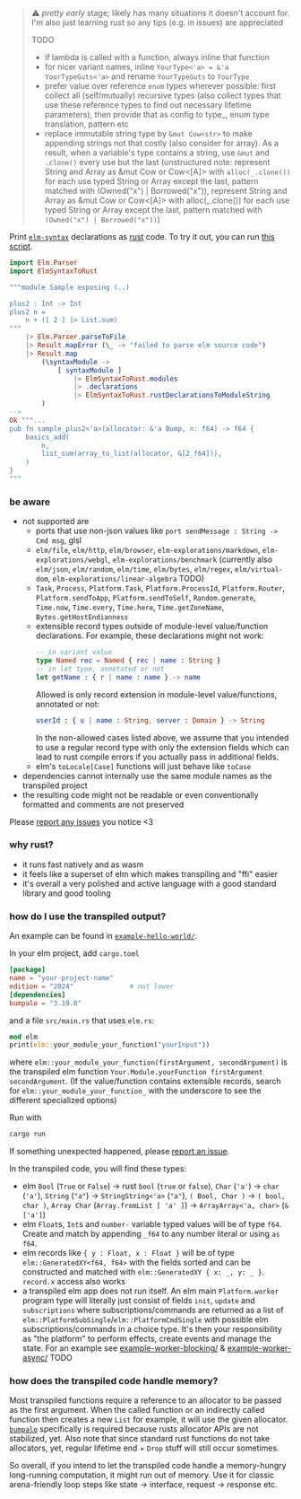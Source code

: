 > ⚠️ *pretty early* stage; likely has many situations it doesn't account for.
> I'm also just learning rust so any tips (e.g. in issues) are appreciated
>
> TODO
> - if lambda is called with a function, always inline that function
> - for nicer variant names, inline `YourType<'a> = &'a YourTypeGuts<'a>` and rename `YourTypeGuts` to `YourType`
> - prefer value over reference `enum` types wherever possible: first collect all (self/mutually) recursive types (also collect types that use these reference types to find out necessary lifetime parameters), then provide that as config to type_, enum type translation, pattern etc
> - replace immutable string type by `&mut Cow<str>` to make appending strings not that costly (also consider for array). As a result, when a variable's type contains a string, use `&mut` and `.clone()` every use but the last (unstructured note: represent String and Array as &mut Cow<str> or Cow<[A]> with `alloc(_.clone())` for each use typed String or Array except the last, pattern matched with (Owned("x") | Borrowed("x")), represent String and Array as &mut Cow<str> or Cow<[A]> with alloc(_.clone()) for each use typed String or Array except the last, pattern matched with `(Owned("x") | Borrowed("x"))`)

Print [`elm-syntax`](https://dark.elm.dmy.fr/packages/stil4m/elm-syntax/latest/) declarations as [rust](https://www.rust-lang.org/) code.
To try it out, you can
run [this script](https://github.com/lue-bird/elm-syntax-to-rust/tree/main/node-elm-to-rust).

```elm
import Elm.Parser
import ElmSyntaxToRust

"""module Sample exposing (..)

plus2 : Int -> Int
plus2 n =
    n + ([ 2 ] |> List.sum)
"""
    |> Elm.Parser.parseToFile
    |> Result.mapError (\_ -> "failed to parse elm source code")
    |> Result.map
        (\syntaxModule ->
            [ syntaxModule ]
                |> ElmSyntaxToRust.modules
                |> .declarations
                |> ElmSyntaxToRust.rustDeclarationsToModuleString
        )
-->
Ok """...
pub fn sample_plus2<'a>(allocator: &'a Bump, n: f64) -> f64 {
    basics_add(
        n,
        list_sum(array_to_list(allocator, &[2_f64])),
    )
}
"""
```

### be aware

-   not supported are
    -   ports that use non-json values like `port sendMessage : String -> Cmd msg`, glsl
    -   `elm/file`, `elm/http`, `elm/browser`, `elm-explorations/markdown`, `elm-explorations/webgl`, `elm-explorations/benchmark` (currently also `elm/json`, `elm/random`, `elm/time`, `elm/bytes`, `elm/regex`, `elm/virtual-dom`, `elm-explorations/linear-algebra` TODO)
    -   `Task`, `Process`, `Platform.Task`, `Platform.ProcessId`, `Platform.Router`, `Platform.sendToApp`, `Platform.sendToSelf`, `Random.generate`, `Time.now`, `Time.every`, `Time.here`, `Time.getZoneName`, `Bytes.getHostEndianness`
    -   extensible record types outside of module-level value/function declarations. For example, these declarations might not work:
        ```elm
        -- in variant value
        type Named rec = Named { rec | name : String }
        -- in let type, annotated or not
        let getName : { r | name : name } -> name
        ```
        Allowed is only record extension in module-level value/functions, annotated or not:
        ```elm
        userId : { u | name : String, server : Domain } -> String
        ```
        In the non-allowed cases listed above, we assume that you intended to use a regular record type with only the extension fields which can lead to rust compile errors if you actually pass in additional fields.
    - elm's `toLocale[Case]` functions will just behave like `toCase`
-   dependencies cannot internally use the same module names as the transpiled project
-   the resulting code might not be readable or even conventionally formatted and comments are not preserved

Please [report any issues](https://github.com/lue-bird/elm-syntax-to-rust/issues/new) you notice <3

### why rust?
-   it runs fast natively and as wasm
-   it feels like a superset of elm which makes transpiling and "ffi" easier
-   it's overall a very polished and active language with a good standard library and good tooling

### how do I use the transpiled output?
An example can be found in [`example-hello-world/`](https://github.com/lue-bird/elm-syntax-to-rust/tree/main/example-hello-world).

In your elm project, add `cargo.toml`
```toml
[package]
name = "your-project-name"
edition = "2024"              # not lower
[dependencies]
bumpalo = "3.19.0"
```
and a file `src/main.rs` that uses `elm.rs`:
```rust
mod elm
print(elm::your_module_your_function("yourInput"))
```

where `elm::your_module_your_function(firstArgument, secondArgument)` is the transpiled elm function `Your.Module.yourFunction firstArgument secondArgument`. (If the value/function contains extensible records, search for `elm::your_module_your_function_` with the underscore to see the different specialized options)

Run with
```bash
cargo run
```

If something unexpected happened,
please [report an issue](https://github.com/lue-bird/elm-syntax-to-rust/issues/new).


In the transpiled code, you will find these types:
  - elm `Bool` (`True` or `False`) → rust `bool` (`true` or `false`), `Char` (`'a'`) → `char` (`'a'`), `String` (`"a"`) → `StringString<'a>` (`"a"`), `( Bool, Char )` → `( bool, char )`, `Array Char` (`Array.fromList [ 'a' ]`) → `ArrayArray<'a, char>` (`&['a']`)
  - elm `Float`s, `Int`s and `number-` variable typed values will be of type `f64`. Create and match by appending `_f64` to any number literal or using `as f64`.
  - elm records like `{ y : Float, x : Float }` will be of type `elm::GeneratedXY<f64, f64>` with the fields sorted and can be constructed and matched with `elm::GeneratedXY { x: _, y: _ }`. `record.x` access also works
  - a transpiled elm app does not run itself.
    An elm main `Platform.worker` program type will literally just consist of fields `init`, `update` and `subscriptions` where
    subscriptions/commands are returned as a list of `elm::PlatformSubSingle`/`elm::PlatformCmdSingle` with possible elm subscriptions/commands in a choice type.
    It's then your responsibility as "the platform" to perform effects, create events and manage the state. For an example see [example-worker-blocking/](https://github.com/lue-bird/elm-syntax-to-rust/tree/main/example-worker-blocking) & [example-worker-async/](https://github.com/lue-bird/elm-syntax-to-rust/tree/main/example-worker-async) TODO

### how does the transpiled code handle memory?
Most transpiled functions require a reference to an allocator to be passed as the first argument.
When the called function or an indirectly called function then creates a new `List` for example, it will use the given allocator.
[`bumpalo`](https://docs.rs/bumpalo/latest/bumpalo/index.html) specifically is required because rusts allocator APIs are not stabilized, yet.
Also note that since standard rust functions do not take allocators, yet, regular lifetime end + `Drop` stuff will still occur sometimes.

So overall, if you intend to let the transpiled code handle a memory-hungry long-running computation, it might run out of memory.
Use it for classic arena-friendly loop steps like state → interface, request → response etc.
